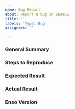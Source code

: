 ```yaml
---
name: Bug Report
about: Report a bug in BaseGL.
title: ''
labels: 'Type: Bug'
assignees: ''

---
```


<!--
Please ensure that you are using the latest version of BaseGL before reporting 
the bug! It may have been fixed since.
-->

### General Summary
<!--
- Please include a high-level description of your bug here.
-->

### Steps to Reproduce
<!--
Please list the reproduction steps for your bug.
-->

### Expected Result
<!--
- A description of the results you expected from the reproduction steps.
-->

### Actual Result
<!--
- A description of what actually happens when you perform these steps.
- Please include any error output if relevant.
-->

### Enso Version
<!--
- Please include the version of BaseGL you are using here.
-->
